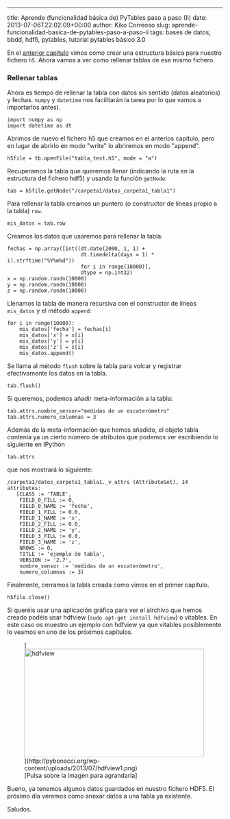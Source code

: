---
title: Aprende (funcionalidad básica de) PyTables paso a paso (II)
date: 2013-07-06T22:02:09+00:00
author: Kiko Correoso
slug: aprende-funcionalidad-basica-de-pytables-paso-a-paso-ii
tags: bases de datos, bbdd, hdf5, pytables, tutorial pytables básico 3.0

En el [anterior capítulo](http://pybonacci.org/2013/07/04/aprende-funcionalidad-basica-de-pytables-paso-a-paso-i/) vimos como crear una estructura básica para nuestro fichero `h5`. Ahora vamos a ver como rellenar tablas de ese mismo fichero.

### Rellenar tablas

Ahora es tiempo de rellenar la tabla con datos sin sentido (datos aleatorios) y fechas. `numpy` y `datetime` nos facilitarán la tarea por lo que vamos a importarlos antes).

<pre><code class="language-python">import numpy as np
import datetime as dt</code></pre>

Abrimos de nuevo el fichero h5 que creamos en el anterios capítulo, pero en lugar de abrirlo en modo "write" lo abriremos en modo "append".

<pre><code class="language-python">h5file = tb.openFile("tabla_test.h5", mode = "a")</code></pre>

Recuperamos la tabla que queremos llenar (indicando la ruta en la estructura del fichero hdf5) y usando la función `getNode`:

<pre><code class="language-python">tab = h5file.getNode("/carpeta1/datos_carpeta1_tabla1")</code></pre>

Para rellenar la tabla creamos un puntero (o constructor de líneas propio a la tabla) `row`.

<pre><code class="language-python">mis_datos = tab.row</code></pre>

Creamos los datos que usaremos para rellenar la tabla:

<pre><code class="language-python">fechas = np.array([int((dt.date(2000, 1, 1) +
                        dt.timedelta(days = 1) * i).strftime("%Y%m%d"))
                        for i in range(10000)],
                        dtype = np.int32)
x = np.random.randn(10000)
y = np.random.randn(10000)
z = np.random.randn(10000)</code></pre>

Llenamos la tabla de manera recursiva con el constructor de líneas `mis_datos` y el método `append`:

<pre><code class="language-python">for i in range(10000):
    mis_datos['fecha'] = fechas[i]
    mis_datos['x'] = x[i]
    mis_datos['y'] = y[i]
    mis_datos['z'] = z[i]
    mis_datos.append()</code></pre>

Se llama al método `flush` sobre la tabla para volcar y registrar efectivamente los datos en la tabla.

<pre><code class="language-python">tab.flush()</code></pre>

Si queremos, podemos añadir meta-información a la tabla:

<pre><code class="language-python">tab.attrs.nombre_sensor="medidas de un escaterómetro"
tab.attrs.numero_columnas = 3</code></pre>

Además de la meta-información que hemos añadido, el objeto tabla contenía ya un cierto número de atributos que podemos ver escribiendo lo siguiente en IPython

<pre><code class="language-python">tab.attrs</code></pre>

que nos mostrará lo siguiente:

<pre><code class="language-python">/carpeta1/datos_carpeta1_tabla1._v_attrs (AttributeSet), 14 attributes:
   [CLASS := 'TABLE',
    FIELD_0_FILL := 0,
    FIELD_0_NAME := 'fecha',
    FIELD_1_FILL := 0.0,
    FIELD_1_NAME := 'x',
    FIELD_2_FILL := 0.0,
    FIELD_2_NAME := 'y',
    FIELD_3_FILL := 0.0,
    FIELD_3_NAME := 'z',
    NROWS := 0,
    TITLE := 'ejemplo de tabla',
    VERSION := '2.7',
    nombre_sensor := 'medidas de un escaterómetro',
    numero_columnas := 3]</code></pre>

Finalmente, cerramos la tabla creada como vimos en el primer capítulo.

<pre><code class="language-python">h5file.close()</code></pre>

Si queréis usar una aplicación gráfica para ver el alrchivo que hemos creado podéis usar hdfview (`sudo apt-get install hdfview`) o vitables. En este caso os muestro un ejemplo con hdfview ya que vitables posíblemente lo veamos en uno de los próximos capítulos.

<figure id="attachment_1705" style="width: 420px" class="wp-caption aligncenter">[<img class=" wp-image-1705" alt="hdfview" src="http://pybonacci.org/wp-content/uploads/2013/07/hdfview1.png?w=700" width="420" height="253" srcset="https://pybonacci.org/wp-content/uploads/2013/07/hdfview1.png 1680w, https://pybonacci.org/wp-content/uploads/2013/07/hdfview1-300x180.png 300w, https://pybonacci.org/wp-content/uploads/2013/07/hdfview1-1024x617.png 1024w, https://pybonacci.org/wp-content/uploads/2013/07/hdfview1-1200x723.png 1200w" sizes="(max-width: 420px) 100vw, 420px" />](http://pybonacci.org/wp-content/uploads/2013/07/hdfview1.png)<figcaption class="wp-caption-text">[Pulsa sobre la imagen para agrandarla]</figcaption></figure>Bueno, ya tenemos algunos datos guardados en nuestro fichero HDF5. El próximo día veremos como anexar datos a una tabla ya existente.

Saludos.